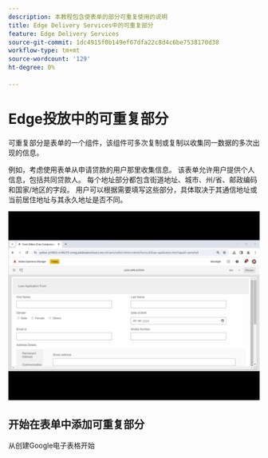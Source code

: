 ```yaml
---
description: 本教程包含使表单的部分可重复使用的说明
title: Edge Delivery Services中的可重复部分
feature: Edge Delivery Services
source-git-commit: 1dc4915f0b149ef67dfa22c8d4c6be7538170d38
workflow-type: tm+mt
source-wordcount: '129'
ht-degree: 0%

---
```



# Edge投放中的可重复部分

可重复部分是表单的一个组件，该组件可多次复制或复制以收集同一数据的多次出现的信息。

例如，考虑使用表单从申请贷款的用户那里收集信息。 该表单允许用户提供个人信息，包括共同贷款人。 每个地址部分都包含街道地址、城市、州/省、邮政编码和国家/地区的字段。 用户可以根据需要填写这些部分，具体取决于其通信地址或当前居住地址与其永久地址是否不同。

![在自适应表单中使用多个片段](/help/forms/assets/using-multiple-fragment-af.gif)


## 开始在表单中添加可重复部分

从创建Google电子表格开始

